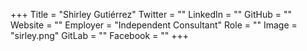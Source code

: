 +++
Title = "Shirley Gutiérrez"
Twitter = ""
LinkedIn = ""
GitHub = ""
Website = ""
Employer = "Independent Consultant"
Role = ""
Image = "sirley.png"
GitLab = ""
Facebook = ""
+++
